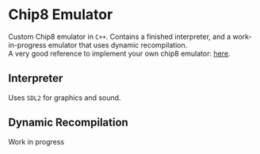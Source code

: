# Chip8 Emulator

Custom Chip8 emulator in `C++`.
Contains a finished interpreter, and a work-in-progress emulator that uses dynamic recompilation.  
A very good reference to implement your own chip8 emulator: [here](https://tobiasvl.github.io/blog/write-a-chip-8-emulator/).

## Interpreter

Uses `SDL2` for graphics and sound.

## Dynamic Recompilation

Work in progress